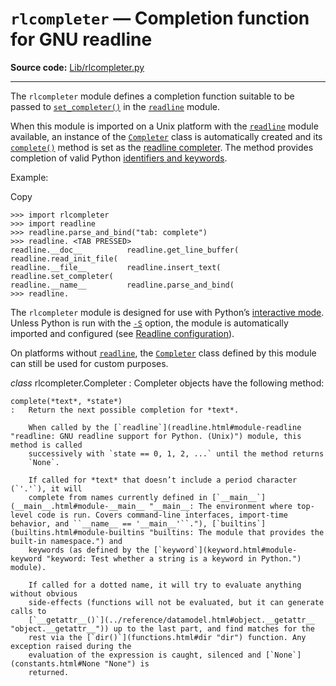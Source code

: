 `rlcompleter` — Completion function for GNU readline
====================================================

**Source code:** [Lib/rlcompleter.py](https://github.com/python/cpython/tree/3.13/Lib/rlcompleter.py)

---

The `rlcompleter` module defines a completion function suitable to be
passed to [`set_completer()`](readline.html#readline.set_completer "readline.set_completer") in the [`readline`](readline.html#module-readline "readline: GNU readline support for Python. (Unix)") module.

When this module is imported on a Unix platform with the [`readline`](readline.html#module-readline "readline: GNU readline support for Python. (Unix)") module
available, an instance of the [`Completer`](#rlcompleter.Completer "rlcompleter.Completer") class is automatically created
and its [`complete()`](#rlcompleter.Completer.complete "rlcompleter.Completer.complete") method is set as the
[readline completer](readline.html#readline-completion). The method provides
completion of valid Python [identifiers and keywords](../reference/lexical_analysis.html#identifiers).

Example:

Copy

```
>>> import rlcompleter
>>> import readline
>>> readline.parse_and_bind("tab: complete")
>>> readline. <TAB PRESSED>
readline.__doc__          readline.get_line_buffer(  readline.read_init_file(
readline.__file__         readline.insert_text(      readline.set_completer(
readline.__name__         readline.parse_and_bind(
>>> readline.

```

The `rlcompleter` module is designed for use with Python’s
[interactive mode](../tutorial/interpreter.html#tut-interactive). Unless Python is run with the
[`-S`](../using/cmdline.html#cmdoption-S) option, the module is automatically imported and configured
(see [Readline configuration](site.html#rlcompleter-config)).

On platforms without [`readline`](readline.html#module-readline "readline: GNU readline support for Python. (Unix)"), the [`Completer`](#rlcompleter.Completer "rlcompleter.Completer") class defined by
this module can still be used for custom purposes.

*class* rlcompleter.Completer
:   Completer objects have the following method:

    complete(*text*, *state*)
    :   Return the next possible completion for *text*.

        When called by the [`readline`](readline.html#module-readline "readline: GNU readline support for Python. (Unix)") module, this method is called
        successively with `state == 0, 1, 2, ...` until the method returns
        `None`.

        If called for *text* that doesn’t include a period character (`'.'`), it will
        complete from names currently defined in [`__main__`](__main__.html#module-__main__ "__main__: The environment where top-level code is run. Covers command-line interfaces, import-time behavior, and ``__name__ == '__main__'``."), [`builtins`](builtins.html#module-builtins "builtins: The module that provides the built-in namespace.") and
        keywords (as defined by the [`keyword`](keyword.html#module-keyword "keyword: Test whether a string is a keyword in Python.") module).

        If called for a dotted name, it will try to evaluate anything without obvious
        side-effects (functions will not be evaluated, but it can generate calls to
        [`__getattr__()`](../reference/datamodel.html#object.__getattr__ "object.__getattr__")) up to the last part, and find matches for the
        rest via the [`dir()`](functions.html#dir "dir") function. Any exception raised during the
        evaluation of the expression is caught, silenced and [`None`](constants.html#None "None") is
        returned.